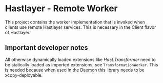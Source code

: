 ﻿# Hastlayer - Remote Worker



This project contains the worker implementation that is invoked when clients use remote Hastlayer services. This is necessary in the Client flavor of Hastlayer.



## Important developer notes

All otherwise dynamically loaded extensions like *Hast.Transformer* need to be statically loaded as imported extensions, see `TransformationWorker`. This is needed because when used in the Daemon this library needs to be xcopy-deployable.